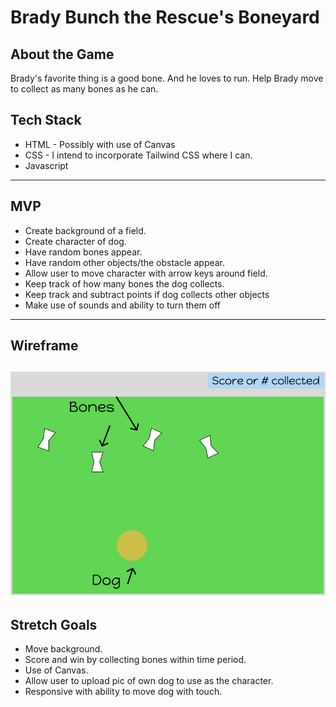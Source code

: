 # Brady Bunch the Rescue's Boneyard
## About the Game 

Brady's favorite thing is a good bone. And he loves to run. Help Brady move to collect as many bones as he can. 

## Tech Stack
- HTML - Possibly with use of Canvas
- CSS - I intend to incorporate Tailwind CSS where I can. 
- Javascript
---
## MVP
- Create background of a field.
- Create character of dog.
- Have random bones appear.
- Have random other objects/the obstacle appear.
- Allow user to move character with arrow keys around field. 
- Keep track of how many bones the dog collects.
- Keep track and subtract points if dog collects other objects
- Make use of sounds and ability to turn them off
---
## Wireframe 
![Boneyard wireframe](boneyard-wireframe.png)
---
## Stretch Goals
- Move background.
- Score and win by collecting bones within time period.
- Use of Canvas.
- Allow user to upload pic of own dog to use as the character.
- Responsive with ability to move dog with touch.   




